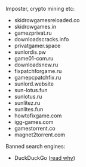 Imposter, crypto mining etc:

* skidrowgamesreloaded.co
* skidrowgames.in
* gamezprivat.ru
* downloadscracks.info
* privatgamer.space
* sunlordis.pw
* game01-com.ru
* downloadsnew.ru
* fixpatchforgame.ru
* gamepcpatchfix.ru
* sunlord.website
* sun-lotus.fun
* sunlotus.ru
* sunlitez.ru
* sunlites.fun
* howtofixgame.com
* igg-games.com
* gamestorrent.co
* magnet2torrent.com


Banned search engines:

* DuckDuckGo ([read why](https://torrentfreak.com/duckduckgo-removes-pirate-site-bangs-to-avoid-liability-181203/))
  
  